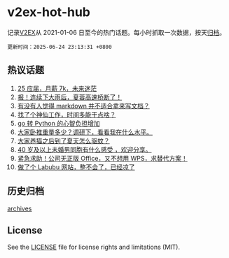 # v2ex-hot-hub

 记录[V2EX](https://www.v2ex.com/)从 2021-01-06 日至今的热门话题。每小时抓取一次数据，按天[归档](archives)。

`更新时间：2025-06-24 23:13:31 +0800`

## 热议话题

1. [25 应届，月薪 7k，未来迷茫](https://www.v2ex.com/t/1140656)
1. [报！连续下大雨后，夏蓉高速桥断了！](https://www.v2ex.com/t/1140620)
1. [有没有人觉得 markdown 并不适合拿来写文档？](https://www.v2ex.com/t/1140628)
1. [找了个神仙工作，时间多能干点啥？](https://www.v2ex.com/t/1140565)
1. [go 转 Python 的心智负担增加](https://www.v2ex.com/t/1140619)
1. [大家卧推重量多少？调研下，看看我在什么水平。](https://www.v2ex.com/t/1140609)
1. [大家养猫之后到了夏天怎么驱蚊？](https://www.v2ex.com/t/1140594)
1. [40 岁及以上未婚男同胞有什么感受 ，欢迎分享。](https://www.v2ex.com/t/1140598)
1. [紧急求助！公司无正版 Office，又不想用 WPS，求替代方案！](https://www.v2ex.com/t/1140670)
1. [做了个 Labubu 网站，整不会了，已经凉了](https://www.v2ex.com/t/1140560)

## 历史归档

[archives](archives)

## License

See the [LICENSE](LICENSE) file for license rights and limitations (MIT).
